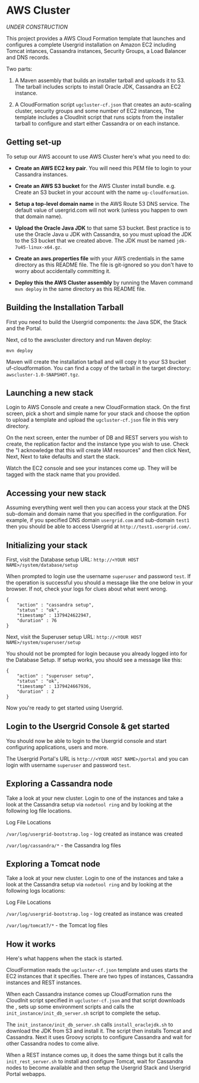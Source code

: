 AWS Cluster
===

*UNDER CONSTRUCTION* 

This project provides a AWS Cloud Formation template that launches and configures a complete Usergrid installation
on Amazon EC2 including Tomcat intances, Cassandra instances, Security Groups, a Load Balancer and DNS records.

Two parts:

1) A Maven assembly that builds an installer tarball and uploads it to S3. 
The tarball includes scripts to install Oracle JDK, Cassandra an EC2 instance.

2) A CloudFormation script `ugcluster-cf.json` that creates an auto-scaling cluster, security groups and some
number of EC2 instances, The template includes a CloudInit script that runs scipts from 
the installer tarball to configure and start either Cassandra or on each instance. 


Getting set-up
---
To setup our AWS account to use  AWS Cluster here's what you need to do:

* __Create an AWS EC2 key pair__. You will need this PEM file to login to your Cassandra instances. 

* __Create an AWS S3 bucket__ for the AWS Cluster install bundle. e.g. Create an S3 bucket in your 
account with the name `ug-cloudformation`. 

* __Setup a top-level domain name__ in the AWS Route 53 DNS service. The default value of usergrid.com will not work (unless you happen to own that domain name).

* __Upload the Oracle Java JDK__ to that same S3 bucket. Best practice is to use the Oracle Java u
JDK with Cassandra, so you must upload the JDK to the S3 bucket that we created above. The JDK must 
be named `jdk-7u45-linux-x64.gz`.

* __Create an aws.properties file__ with your AWS credentials in the same directory as this 
README file. The file is git-ignored so you don't have to worry about accidentally committing it.

* __Deploy this the  AWS Cluster assembly__ by running the Maven command `mvn deploy` in the same
directory as this README file. 


Building the Installation Tarball
---
First you need to build the Usergrid components: the Java SDK, the Stack and the Portal.

Next, cd to the awscluster directory and run Maven deploy:

	mvn deploy

Maven will create the installation tarball and will copy it to your S3 bucket uf-cloudformation. You can find a copy of the tarball in the target directory: `awscluster-1.0-SNAPSHOT.tgz`.


Launching a new stack
---
Login to AWS Console and create a new CloudFormation stack. On the first screen, pick a short 
and simple name for your stack and choose the option to upload a template and upload 
the `ugcluster-cf.json` file in this very directory. 

On the next screen, enter the number of DB and REST servers you wish to create, the replication factor and 
the instance type you wish to use. Check the "I acknowledge that this will create IAM resources" 
and then click Next, Next, Next to take defaults and start the stack.

Watch the EC2 console and see your instances come up. They will be tagged with the stack name
that you provided.


Accessing your new stack
---
Assuming everything went well then you can access your stack at the DNS sub-domain and domain name that you specified in the configuration. For example, if you specified DNS domain `usergrid.com` and sub-domain `test1` then you should be able to access Usergrid at `http://test1.usergrid.com/`.


Initializing your stack
---

First, visit the Database setup URL: `http://<YOUR HOST NAME>/system/database/setup`

When prompted to login use the username `superuser` and password `test`. If the operation is successful you should a message like the one below in your browser. If not, check your logs for clues about what went wrong.

	{
  		"action" : "cassandra setup",
  		"status" : "ok",
  		"timestamp" : 1379424622947,
  		"duration" : 76
	}

Next, visit the Superuser setup URL: `http://<YOUR HOST NAME>/system/superuser/setup`

You should not be prompted for login because you already logged into for the Database Setup. If setup works, you should see a message like this:

	{
  		"action" : "superuser setup",
  		"status" : "ok",
  		"timestamp" : 1379424667936,
  		"duration" : 2
	}
	
Now you're ready to get started using Usergrid.


Login to the Usergrid Console & get started
---
You should now be able to login to the Usergrid console and start configuring applications, users and more.

The Usergrid Portal's URL is `http://<YOUR HOST NAME>/portal` and you can login with username `superuser` and password `test`.



Exploring a Cassandra node
---
Take a look at your new cluster. Login to one of the instances and take a look at the Cassandra
setup via `nodetool ring` and by looking at the following log file locations.

Log File Locations

`/var/log/usergrid-bootstrap.log` - log created as instance was created

`/var/log/cassandra/*` - the Cassandra log files



Exploring a Tomcat node
---
Take a look at your new cluster. Login to one of the instances and take a look at the Cassandra
setup via `nodetool ring` and by looking at the following logs locations:

Log File Locations

`/var/log/usergrid-bootstrap.log` - log created as instance was created

`/var/log/tomcat7/*` - the Tomcat log files



How it works
---
Here's what happens when the stack is started.

CloudFormation reads the `ugcluster-cf.json` template and uses starts the EC2 instances that it 
specifies. There are two types of instances, Cassandra instances and REST instances. 

When each Cassandra instance comes up CloudFormation runs the CloudInit script specified in 
`ugcluster-cf.json` and that script downloads the , sets up some environment scripts
and calls the `init_instance/init_db_server.sh` script to complete the setup.

The `init_instance/init_db_server.sh` calls `install_oraclejdk.sh` to download the JDK from S3 and 
install it. The script then installs Tomcat and Cassandra. Next it uses Groovy scripts to configure 
Cassandra and wait for other Cassandra nodes to come alive.

When a REST instance comes up, it does the same things but it calls the `init_rest_server.sh` to install and configure Tomcat, wait for Cassandra nodes to become available and then setup the Usergrid Stack and Usergrid Portal webapps.



